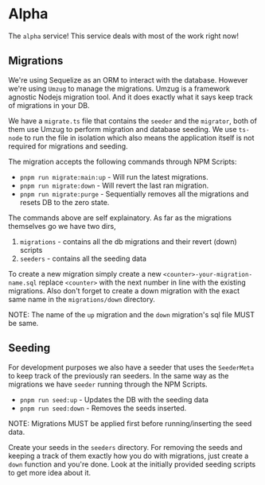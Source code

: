 # Alpha

The `alpha` service! This service deals with most of the work right now!

## Migrations

We're using Sequelize as an ORM to interact with the database. However we're using `Umzug` to manage the migrations. Umzug is a framework agnostic Nodejs migration tool. And it does exactly what it says keep track of migrations in your DB.

We have a `migrate.ts` file that contains the `seeder` and the `migrator`, both of them use Umzug to perform migration and database seeding. We use `ts-node` to run the file in isolation which also means the application itself is not required for migrations and seeding.

The migration accepts the following commands through NPM Scripts:

- `pnpm run migrate:main:up` - Will run the latest migrations.
- `pnpm run migrate:down` - Will revert the last ran migration.
- `pnpm run migrate:purge` - Sequentially removes all the migrations and resets DB to the zero state.

The commands above are self explainatory. As far as the migrations themselves go we have two dirs,

1. `migrations` - contains all the db migrations and their revert (down) scripts
2. `seeders` - contains all the seeding data

To create a new migration simply create a new `<counter>-your-migration-name.sql` replace `<counter>` with the next number in line with the existing migrations. Also don't forget to create a down migration with the exact same name in the `migrations/down` directory.

NOTE: The name of the `up` migration and the `down` migration's sql file MUST be same.

## Seeding

For development purposes we also have a seeder that uses the `SeederMeta` to keep track of the previously ran seeders. In the same way as the migrations we have `seeder` running through the NPM Scripts.

- `pnpm run seed:up` - Updates the DB with the seeding data
- `pnpm run seed:down` - Removes the seeds inserted.

NOTE: Migrations MUST be applied first before running/inserting the seed data.

Create your seeds in the `seeders` directory. For removing the seeds and keeping a track of them exactly how you do with migrations, just create a `down` function and you're done. Look at the initially provided seeding scripts to get more idea about it.
